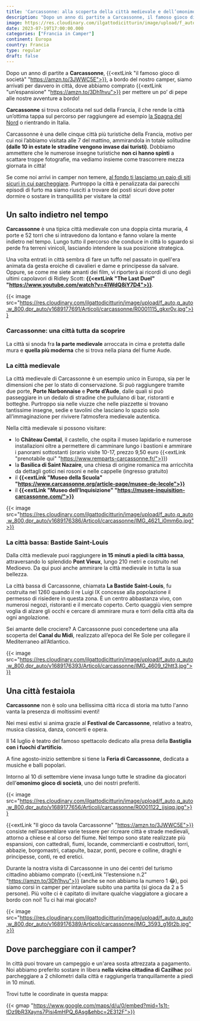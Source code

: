 ```yaml
---
title: 'Carcassonne: alla scoperta della città medievale e dell’omonimo gioco di società'
description: "Dopo un anno di partite a Carcassonne, il famoso gioco di società, a bordo del nostro camper, siamo arrivati per davvero in città, dove abbiamo comprato un’espansione per mettere un po’ di pepe alle nostre avventure a bordo!"
image: https://res.cloudinary.com/ilgattodicitturin/image/upload/f_auto,q_auto,w_800,dpr_auto/v1689176381/Articoli/carcassonne/IMG_4607_tqwtm1.jpg
date: 2023-07-19T17:00:00.000
categories: ["Francia in Camper"]
continent: Europa
country: Francia
type: regular
draft: false
---
```


Dopo un anno di partite a **Carcassonne**, {{<extLink "il famoso gioco di società" "https://amzn.to/3JWWC5E">}}, a bordo del nostro camper, siamo arrivati per davvero in città, dove abbiamo comprato {{<extLink "un’espansione" "https://amzn.to/3Dh1hvu">}} per mettere un po’ di pepe alle nostre avventure a bordo!

**Carcassonne** si trova collocata nel sud della Francia, il che rende la città un’ottima tappa sul percorso per raggiungere ad esempio [la Spagna del Nord](/blog/guida-spagna-del-nord-in-camper-itinerari) o rientrando in Italia.

Carcassonne è una delle cinque città più turistiche della Francia, motivo per cui noi l’abbiamo visitata alle 7 del mattino, ammirandola in totale solitudine **(dalle 10 in estate le stradine vengono invase dai turisti)**. Dobbiamo ammettere che le numerose insegne turistiche **non ci hanno spinti** a scattare troppe fotografie, ma vediamo insieme come trascorrere mezza giornata in città!

Se come noi arrivi in camper non temere, [al fondo ti lasciamo un paio di siti sicuri in cui parcheggiare](#dove-parcheggiare-con-il-camper). Purtroppo la città è penalizzata dai parecchi episodi di furto ma siamo riusciti a trovare dei posti sicuri dove poter dormire o sostare in tranquillità per visitare la città!

## Un salto indietro nel tempo

**Carcassonne** è una tipica città medievale con una doppia cinta muraria, 4 porte e 52 torri che si intravedono da lontano e fanno volare la mente indietro nel tempo. Lungo tutto il percorso che conduce in città lo sguardo si perde fra terreni vinicoli, lasciando intendere la sua posizione strategica. 

Una volta entrati in città sembra di fare un tuffo nel passato in quell'era animata da gesta eroiche di cavalieri e dame e principesse da salvare. Oppure, se come me siete amanti dei film, vi riporterà ai ricordi di uno degli ultimi capolavori di Ridley Scott: **{{<extLink "The Last Duel" "https://www.youtube.com/watch?v=41WdQ8iY7D4">}}**.

{{< image src="https://res.cloudinary.com/ilgattodicitturin/image/upload/f_auto,q_auto,w_800,dpr_auto/v1689177691/Articoli/carcassonne/R0001115_gkxr0v.jpg">}}

### Carcassonne: una città tutta da scoprire

La città si snoda fra **la parte medievale** arroccata in cima e protetta dalle mura e **quella più moderna** che si trova nella piana del fiume Aude.

### La città medievale

La città medievale di Carcassonne è un esempio unico in Europa, sia per le dimensioni che per lo stato di conservazione. Si può raggiungere tramite due porte, **Porte Narbonnaise** e **Porte d’Aude**, dalle quali si può passeggiare in un dedalo di stradine che pullulano di bar, ristoranti e botteghe. 
Purtroppo sia nelle viuzze che nelle piazzette si trovano tantissime insegne, sedie e tavolini che lasciano lo spazio solo all’immaginazione per rivivere l’atmosfera medievale autentica. 

Nella città medievale si possono visitare:
- lo **Château Comtal**, il castello, che ospita il museo lapidario e numerose installazioni oltre a permettere di camminare lungo i bastioni e ammirare i panorami sottostanti (orario visite 10-17, prezzo 9,50 euro {{<extLink "prenotabile qui" "https://www.remparts-carcassonne.fr/">}})
- la **Basilica di Saint Nazaire**, una chiesa di origine romanica ma arricchita da dettagli gotici nei rosoni e nelle cappelle (ingresso gratuito)
- il **{{<extLink "Museo della Scuola" "https://www.carcassonne.org/article-page/musee-de-lecole">}}**
- il **{{<extLink "Museo dell’Inquisizione" "https://musee-inquisition-carcassonne.com/">}}**

{{< image src="https://res.cloudinary.com/ilgattodicitturin/image/upload/f_auto,q_auto,w_800,dpr_auto/v1689176386/Articoli/carcassonne/IMG_4621_i0mm6o.jpg">}}

### La città bassa: Bastide Saint-Louis

Dalla città medievale puoi raggiungere **in 15 minuti a piedi la città bassa**, attraversando lo splendido **Pont Vieux**, lungo 210 metri e costruito nel Medioevo. Da qui puoi anche ammirare la città medievale in tutta la sua bellezza.

La città bassa di Carcassonne, chiamata **La Bastide Saint-Louis**, fu costruita nel 1260 quando il re Luigi IX concesse alla popolazione il permesso di risiedere in questa zona.
È un centro abbastanza vivo, con numerosi negozi, ristoranti e il mercato coperto. 
Certo quaggiù vien sempre voglia di alzare gli occhi e cercare di ammirare mura e torri della città alta da ogni angolazione. 

Sei amante delle crociere? A Carcassonne puoi concedertene una alla scoperta del **Canal du Midi**, realizzato all’epoca del Re Sole per collegare il Mediterraneo all’Atlantico.

{{< image src="https://res.cloudinary.com/ilgattodicitturin/image/upload/f_auto,q_auto,w_800,dpr_auto/v1689176393/Articoli/carcassonne/IMG_4609_t2htt3.jpg">}}

## Una città festaiola

**Carcassonne** non è solo una bellissima città ricca di storia ma tutto l'anno vanta la presenza di moltissimi eventi!

Nei mesi estivi si anima grazie al **Festival de Carcassonne**, relativo a teatro, musica classica, danza, concerti e opera. 

Il 14 luglio è teatro del famoso spettacolo dedicato alla presa della **Bastiglia con i fuochi d’artificio**.

A fine agosto-inizio settembre si tiene la **Feria di Carcassonne**, dedicata a musiche e balli popolari.

Intorno al 10 di settembre viene invasa lungo tutte le stradine da giocatori dell’**omonimo gioco di società**, uno dei nostri preferiti.

{{< image src="https://res.cloudinary.com/ilgattodicitturin/image/upload/f_auto,q_auto,w_800,dpr_auto/v1689177656/Articoli/carcassonne/R0001122_jjsiqq.jpg">}}

{{<extLink "Il gioco da tavola Carcassonne" "https://amzn.to/3JWWC5E">}} consiste nell’assemblare varie tessere per ricreare città e strade medievali, attorno a chiese e al corso del fiume. Nel tempo sono state realizzate più espansioni, con cattedrali, fiumi, locande, commercianti e costruttori, torri, abbazie, borgomastri, catapulte, bazar, ponti, pecore e colline, draghi e principesse, conti, re ed eretici.

Durante la nostra visita di Carcassonne in uno dei centri del turismo cittadino abbiamo comprato {{<extLink "l’estensione n.2" "https://amzn.to/3Dh1hvu">}} (anche se non abbiamo la numero 1 😂), poi siamo corsi in camper per intavolare subito una partita (si gioca da 2 a 5 persone).
Più volte ci è capitato di invitare qualche viaggiatore a giocare a bordo con noi! Tu ci hai mai giocato? 

{{< image src="https://res.cloudinary.com/ilgattodicitturin/image/upload/f_auto,q_auto,w_800,dpr_auto/v1689176389/Articoli/carcassonne/IMG_3593_g16t2b.jpg">}}

## Dove parcheggiare con il camper? 
In città puoi trovare un campeggio e un'area sosta attrezzata a pagamento. 
Noi abbiamo preferito sostare in libera **nella vicina cittadina di Cazilhac** poi parcheggiare a 2 chilometri dalla città e raggiungerla tranquillamente a piedi in 10 minuti. 

Trovi tutte le coordinate in questa mappa:

{{< gmap "https://www.google.com/maps/d/u/0/embed?mid=1s1t-tDz9bR3Xayns7Pisi4mHPQ_6Asg&ehbc=2E312F">}} 

 

